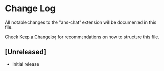 # Change Log

All notable changes to the "ans-chat" extension will be documented in this file.

Check [Keep a Changelog](http://keepachangelog.com/) for recommendations on how to structure this file.

## [Unreleased]

- Initial release
